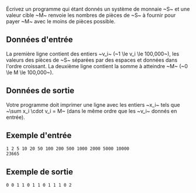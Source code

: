 Écrivez un programme qui étant donnés un système de monnaie ~S~ et une valeur cible ~M~ renvoie les nombres de pièces de ~S~ à fournir pour payer ~M~ avec le moins de pièces possible.

## Données d'entrée

La première ligne contient des entiers ~v_i~ (~1 \le v_i \le 100\,000~), les valeurs des pièces de ~S~ séparées par des espaces et données dans l'ordre croissant.
La deuxième ligne contient la somme à atteindre ~M~ (~0 \le M \le 100\,000~).

## Données de sortie

Votre programme doit imprimer une ligne avec les entiers ~x_i~ tels que ~\sum x_i \cdot v_i = M~ (dans le même ordre que les ~v_i~ donnés en entrée).

## Exemple d'entrée

```
1 2 5 10 20 50 100 200 500 1000 2000 5000 10000
23665
```

## Exemple de sortie

```
0 0 1 1 0 1 1 0 1 1 1 0 2
```